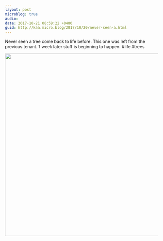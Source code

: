 ```yaml
---
layout: post
microblog: true
audio: 
date: 2017-10-21 00:59:22 +0400
guid: http://kaa.micro.blog/2017/10/20/never-seen-a.html
---
```

Never seen a tree come back to life before. This one was left from the previous tenant. 1 week later stuff is beginning to happen. #life #trees

<img src="http://www.kaa.bz/uploads/2018/acaee3c69e.jpg" width="600" height="600" />
